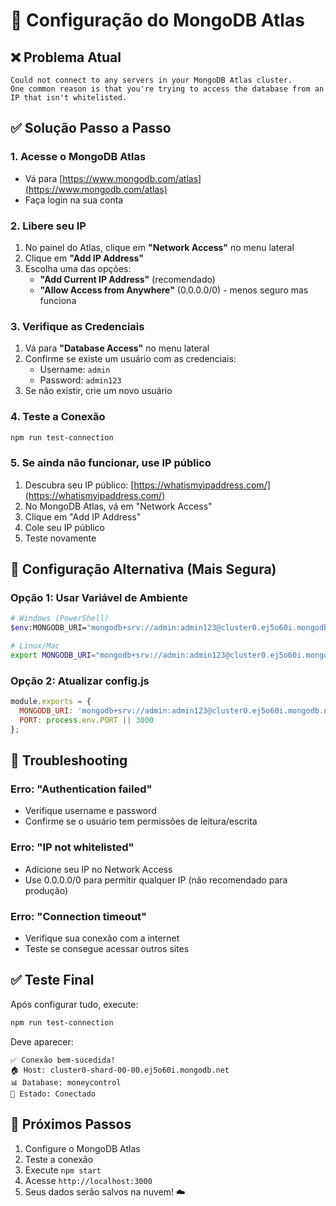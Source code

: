# 🚀 Configuração do MongoDB Atlas

## ❌ Problema Atual
```
Could not connect to any servers in your MongoDB Atlas cluster. 
One common reason is that you're trying to access the database from an IP that isn't whitelisted.
```

## ✅ Solução Passo a Passo

### 1. **Acesse o MongoDB Atlas**
- Vá para [https://www.mongodb.com/atlas](https://www.mongodb.com/atlas)
- Faça login na sua conta

### 2. **Libere seu IP**
1. No painel do Atlas, clique em **"Network Access"** no menu lateral
2. Clique em **"Add IP Address"**
3. Escolha uma das opções:
   - **"Add Current IP Address"** (recomendado)
   - **"Allow Access from Anywhere"** (0.0.0.0/0) - menos seguro mas funciona

### 3. **Verifique as Credenciais**
1. Vá para **"Database Access"** no menu lateral
2. Confirme se existe um usuário com as credenciais:
   - Username: `admin`
   - Password: `admin123`
3. Se não existir, crie um novo usuário

### 4. **Teste a Conexão**
```bash
npm run test-connection
```

### 5. **Se ainda não funcionar, use IP público**
1. Descubra seu IP público: [https://whatismyipaddress.com/](https://whatismyipaddress.com/)
2. No MongoDB Atlas, vá em "Network Access"
3. Clique em "Add IP Address"
4. Cole seu IP público
5. Teste novamente

## 🔧 Configuração Alternativa (Mais Segura)

### Opção 1: Usar Variável de Ambiente
```bash
# Windows (PowerShell)
$env:MONGODB_URI="mongodb+srv://admin:admin123@cluster0.ej5o60i.mongodb.net/?retryWrites=true&w=majority&appName=Cluster0"

# Linux/Mac
export MONGODB_URI="mongodb+srv://admin:admin123@cluster0.ej5o60i.mongodb.net/?retryWrites=true&w=majority&appName=Cluster0"
```

### Opção 2: Atualizar config.js
```javascript
module.exports = {
  MONGODB_URI: 'mongodb+srv://admin:admin123@cluster0.ej5o60i.mongodb.net/?retryWrites=true&w=majority&appName=Cluster0',
  PORT: process.env.PORT || 3000
};
```

## 🚨 Troubleshooting

### Erro: "Authentication failed"
- Verifique username e password
- Confirme se o usuário tem permissões de leitura/escrita

### Erro: "IP not whitelisted"
- Adicione seu IP no Network Access
- Use 0.0.0.0/0 para permitir qualquer IP (não recomendado para produção)

### Erro: "Connection timeout"
- Verifique sua conexão com a internet
- Teste se consegue acessar outros sites

## ✅ Teste Final
Após configurar tudo, execute:
```bash
npm run test-connection
```

Deve aparecer:
```
✅ Conexão bem-sucedida!
🏠 Host: cluster0-shard-00-00.ej5o60i.mongodb.net
📊 Database: moneycontrol
🔗 Estado: Conectado
```

## 🎯 Próximos Passos
1. Configure o MongoDB Atlas
2. Teste a conexão
3. Execute `npm start`
4. Acesse `http://localhost:3000`
5. Seus dados serão salvos na nuvem! ☁️
